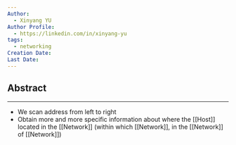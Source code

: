 ```yaml
---
Author:
  - Xinyang YU
Author Profile:
  - https://linkedin.com/in/xinyang-yu
tags:
  - networking
Creation Date: 
Last Date:
---
```

## Abstract
---
- We scan address from left to right
- Obtain more and more specific information about where the [[Host]] located in the [[Network]] (within which [[Network]], in the [[Network]] of [[Network]])